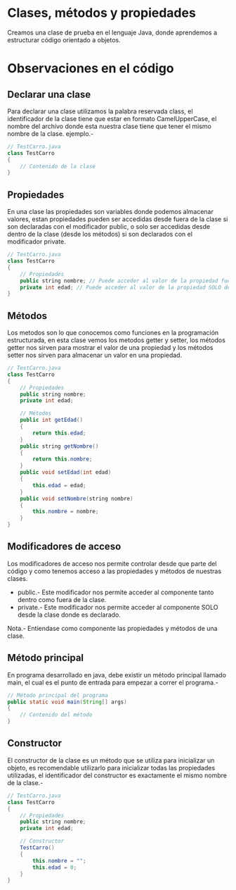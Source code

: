 Clases, métodos y propiedades
=============================

Creamos una clase de prueba en el lenguaje Java, donde aprendemos a estructurar código orientado a objetos.

# Observaciones en el código

## Declarar una clase

Para declarar una clase utilizamos la palabra reservada class, el identificador de la clase tiene que estar en formato CamelUpperCase, el nombre del archivo donde esta nuestra clase tiene que tener el mismo nombre de la clase. ejemplo.-

```java
// TestCarro.java
class TestCarro
{
	// Contenido de la clase
}
```

## Propiedades

En una clase las propiedades son variables donde podemos almacenar valores, estan propiedades pueden ser accedidas desde fuera de la clase si son declaradas con el modificador public, o solo ser accedidas desde dentro de la clase (desde los métodos) si son declarados con el modificador private.

```java
// TestCarro.java
class TestCarro
{
	// Propiedades
	public string nombre; // Puede acceder al valor de la propiedad fuera y dentro de la clase
	private int edad; // Puede acceder al valor de la propiedad SOLO dentro de la clase
}
```

## Métodos

Los metodos son lo que conocemos como funciones en la programación estructurada, en esta clase vemos los metodos getter y setter, los métodos getter nos sirven para mostrar el valor de una propiedad y los métodos setter nos sirven para almacenar un valor en una propiedad.

```java
// TestCarro.java
class TestCarro
{
	// Propiedades
	public string nombre;
	private int edad;

	// Métodos
	public int getEdad()
	{
		return this.edad;
	}
	public string getNombre()
	{
		return this.nombre;
	}
	public void setEdad(int edad)
	{
		this.edad = edad;
	}
	public void setNombre(string nombre)
	{
		this.nombre = nombre;
	}
}
```

## Modificadores de acceso

Los modificadores de acceso nos permite controlar desde que parte del código y como tenemos acceso a las propiedades y métodos de nuestras clases.

* public.- Este modificador nos permite acceder al componente tanto dentro como fuera de la clase.
* private.- Este modificador nos permite acceder al componente SOLO desde la clase donde es declarado.

Nota.- Entiendase como componente las propiedades y métodos de una clase.

## Método principal

En programa desarrollado en java, debe existir un método principal llamado main, el cual es el punto de entrada para empezar a correr el programa.-

```java
// Método principal del programa
public static void main(String[] args)
{
	// Contenido del método
}
```

## Constructor

El constructor de la clase es un método que se utiliza para inicializar un objeto, es recomendable utilizarlo para inicializar todas las propiedades utilizadas, el identificador del constructor es exactamente el mismo nombre de la clase.-

```java
// TestCarro.java
class TestCarro
{
	// Propiedades
	public string nombre;
	private int edad;

	// Constructor
	TestCarro()
	{
		this.nombre = "";
		this.edad = 0;
	}
}
```